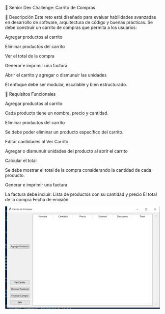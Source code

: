 🛒 Senior Dev Challenge: Carrito de Compras

📌 Descripción
Este reto está diseñado para evaluar habilidades avanzadas en desarrollo de software, arquitectura de código y buenas prácticas. Se debe construir un carrito de compras que permita a los usuarios:

Agregar productos al carrito

Eliminar productos del carrito

Ver el total de la compra

Generar e imprimir una factura

Abrir el carrito y agregar o dismunuir las unidades

El enfoque debe ser modular, escalable y bien estructurado.

🎯 Requisitos Funcionales

Agregar productos al carrito

Cada producto tiene un nombre, precio y cantidad.

Eliminar productos del carrito

Se debe poder eliminar un producto específico del carrito.

Editar cantidades al Ver Carrito

Agregar o dismunuir unidades del producto al abrir el carrito

Calcular el total

Se debe mostrar el total de la compra considerando la cantidad de cada producto.

Generar e imprimir una factura

La factura debe incluir:
Lista de productos con su cantidad y precio
El total de la compra
Fecha de emisión

![Carrito de Compras](proyecto.png)

